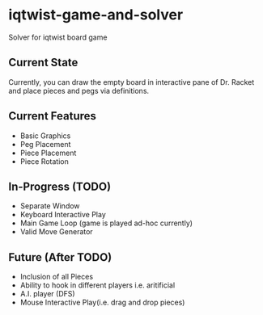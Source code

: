 # iqtwist-game-and-solver
Solver for iqtwist board game

## Current State
Currently, you can draw the empty board in interactive 
pane of Dr. Racket and place pieces and pegs via definitions.

## Current Features
+ Basic Graphics
+ Peg Placement
+ Piece Placement
+ Piece Rotation

## In-Progress (TODO)
+ Separate Window
+ Keyboard Interactive Play
+ Main Game Loop (game is played ad-hoc currently)
+ Valid Move Generator

## Future (After TODO)
+ Inclusion of all Pieces
+ Ability to hook in different players i.e. aritificial
+ A.I. player (DFS)
+ Mouse Interactive Play(i.e. drag and drop pieces)
